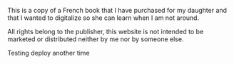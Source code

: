 This is a copy of a French book that I have purchased for my daughter and that I wanted to digitalize so she can learn when I am not around.

All rights belong to the publisher, this website is not intended to be marketed or distributed neither by me nor by someone else. 

Testing deploy another time
